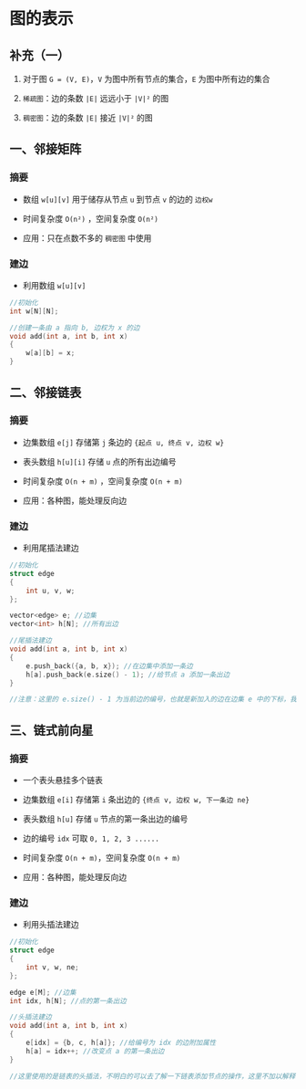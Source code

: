 # 图的表示

## 补充（一）

1. 对于图 `G = (V, E)`，`V` 为图中所有节点的集合，`E` 为图中所有边的集合

2. `稀疏图`：边的条数 `|E|` 远远小于 `|V|²` 的图

3. `稠密图`：边的条数 `|E|` 接近 `|V|²` 的图

## 一、邻接矩阵

### 摘要

- 数组 `w[u][v]` 用于储存从节点 `u` 到节点 `v` 的边的 `边权w`

- 时间复杂度 `O(n²)` ，空间复杂度 `O(n²)`

- 应用：只在点数不多的 `稠密图` 中使用

### 建边

- 利用数组 `w[u][v]`

```cpp
//初始化
int w[N][N];

//创建一条由 a 指向 b, 边权为 x 的边
void add(int a, int b, int x)
{
    w[a][b] = x;
}
```

## 二、邻接链表

### 摘要

- 边集数组 `e[j]` 存储第 `j` 条边的 `{起点 u, 终点 v, 边权 w}`

- 表头数组 `h[u][i]` 存储 `u` 点的所有出边编号

- 时间复杂度 `O(n + m)` ，空间复杂度 `O(n + m)`

- 应用：各种图，能处理反向边

### 建边

- 利用尾插法建边

```cpp
//初始化
struct edge
{
    int u, v, w;
};

vector<edge> e; //边集
vector<int> h[N]; //所有出边

//尾插法建边
void add(int a, int b, int x)
{
    e.push_back({a, b, x}); //在边集中添加一条边
    h[a].push_back(e.size() - 1); //给节点 a 添加一条出边
}

//注意：这里的 e.size() - 1 为当前边的编号，也就是新加入的边在边集 e 中的下标，我们通过这个下标来从 e 访问边的属性
```

## 三、链式前向星

### 摘要

- 一个表头悬挂多个链表

- 边集数组 `e[i]` 存储第 `i` 条出边的 `{终点 v, 边权 w, 下一条边 ne}`

- 表头数组 `h[u]` 存储 `u` 节点的第一条出边的编号

- 边的编号 `idx` 可取 `0, 1, 2, 3 ......`

- 时间复杂度 `O(n + m)`，空间复杂度 `O(n + m)`

- 应用：各种图，能处理反向边

### 建边

- 利用头插法建边

```cpp
//初始化
struct edge
{
    int v, w, ne;
};

edge e[M]; //边集
int idx, h[N]; //点的第一条出边

//头插法建边
void add(int a, int b, int x)
{
    e[idx] = {b, c, h[a]}; //给编号为 idx 的边附加属性
    h[a] = idx++; //改变点 a 的第一条出边
}

//这里使用的是链表的头插法，不明白的可以去了解一下链表添加节点的操作，这里不加以解释
```
